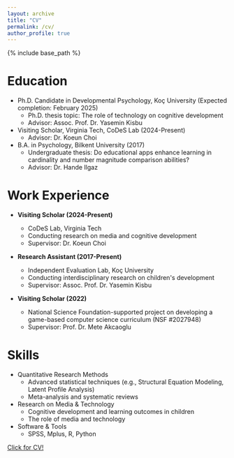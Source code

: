 ```yaml
---
layout: archive
title: "CV"
permalink: /cv/
author_profile: true
---
```



{% include base_path %}

Education
======
* Ph.D. Candidate in Developmental Psychology, Koç University (Expected completion: February 2025)
  * Ph.D. thesis topic: The role of technology on cognitive development
  * Advisor: Assoc. Prof. Dr. Yasemin Kisbu
* Visiting Scholar, Virginia Tech, CoDeS Lab (2024-Present)
  * Advisor: Dr. Koeun Choi
* B.A. in Psychology, Bilkent University (2017)
  * Undergraduate thesis: Do educational apps enhance learning in cardinality and number magnitude comparison abilities?
  * Advisor: Dr. Hande Ilgaz

Work Experience
======
* **Visiting Scholar (2024-Present)**
  * CoDeS Lab, Virginia Tech
  * Conducting research on media and cognitive development
  * Supervisor: Dr. Koeun Choi

* **Research Assistant (2017-Present)**
  * Independent Evaluation Lab, Koç University
  * Conducting interdisciplinary research on children's development
  * Supervisor: Assoc. Prof. Dr. Yasemin Kisbu

* **Visiting Scholar (2022)**
  * National Science Foundation-supported project on developing a game-based computer science curriculum (NSF #2027948)
  * Supervisor: Prof. Dr. Mete Akcaoglu

Skills
======
* Quantitative Research Methods
  * Advanced statistical techniques (e.g., Structural Equation Modeling, Latent Profile Analysis)
  * Meta-analysis and systematic reviews
* Research on Media & Technology
  * Cognitive development and learning outcomes in children
  * The role of media and technology
* Software & Tools
  * SPSS, Mplus, R, Python
    
[Click for CV!](https://meryemseydaozcan.github.io/CV_Ozcan_September2024.pdf)


